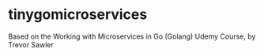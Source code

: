 # tinygomicroservices
Based on the Working with Microservices in Go (Golang) Udemy Course, by Trevor Sawler
